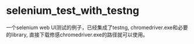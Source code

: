 # selenium_test_with_testng
一个selenium web UI测试的例子，已经集成了testng, chromedriver.exe和必要的library, 直接下载修感chromedriver.exe的路径就可以使用。
